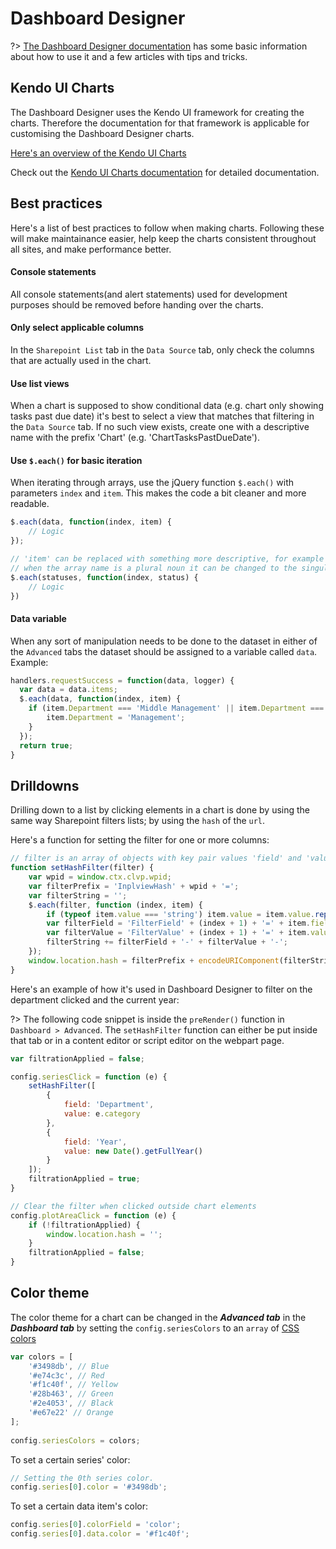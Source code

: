 # **Dashboard Designer**

?> [The Dashboard Designer documentation](http://www.spchart.com/documentation) has some basic information about how to use it and a few articles with tips and tricks.

## Kendo UI Charts

The Dashboard Designer uses the Kendo UI framework for creating the charts. Therefore the documentation for that framework is applicable for customising the Dashboard Designer charts.

[Here's an overview of the Kendo UI Charts](https://docs.telerik.com/kendo-ui/controls/charts/overview "Kendo UI Charts Overview")

Check out the [Kendo UI Charts documentation](https://docs.telerik.com/kendo-ui/api/javascript/dataviz/ui/chart "Kendo UI Charts documentation") for detailed documentation.

## Best practices

Here's a list of best practices to follow when making charts. Following these will make maintainance easier, help keep the charts consistent throughout all sites, and make performance better.

#### Console statements
All console statements(and alert statements) used for development purposes should be removed before handing over the charts.

#### Only select applicable columns
In the `Sharepoint List` tab in the `Data Source` tab, only check the columns that are actually used in the chart.

#### Use list views
When a chart is supposed to show conditional data (e.g. chart only showing tasks past due date) it's best to select a view that matches that filtering in the `Data Source` tab. If no such view exists, create one with a descriptive name with the prefix 'Chart' (e.g. 'ChartTasksPastDueDate').

#### Use `$.each()` for basic iteration
When iterating through arrays, use the jQuery function `$.each()` with parameters `index` and `item`. This makes the code a bit cleaner and more readable.

```js
$.each(data, function(index, item) {
    // Logic
});

// 'item' can be replaced with something more descriptive, for example
// when the array name is a plural noun it can be changed to the singular form:
$.each(statuses, function(index, status) {
    // Logic
})
```

#### Data variable
When any sort of manipulation needs to be done to the dataset in either of the `Advanced` tabs the dataset should be assigned to a variable called `data`. Example:

```js
handlers.requestSuccess = function(data, logger) {
  var data = data.items;
  $.each(data, function(index, item) {
    if (item.Department === 'Middle Management' || item.Department === 'Upper Management') {
        item.Department = 'Management';
    }
  });
  return true;
}
```

## Drilldowns

Drilling down to a list by clicking elements in a chart is done by using the same way Sharepoint filters lists; by using the `hash` of the `url`.

Here's a function for setting the filter for one or more columns:

```js
// filter is an array of objects with key pair values 'field' and 'value'
function setHashFilter(filter) {
    var wpid = window.ctx.clvp.wpid;
    var filterPrefix = 'InplviewHash' + wpid + '=';   
    var filterString = '';
    $.each(filter, function (index, item) {
        if (typeof item.value === 'string') item.value = item.value.replace(/-/g, '%2D');
        var filterField = 'FilterField' + (index + 1) + '=' + item.field;
        var filterValue = 'FilterValue' + (index + 1) + '=' + item.value;
        filterString += filterField + '-' + filterValue + '-';
    });
    window.location.hash = filterPrefix + encodeURIComponent(filterString);
}
```
Here's an example of how it's used in Dashboard Designer to filter on the department clicked and the current year:

?> The following code snippet is inside the `preRender()` function in `Dashboard > Advanced`. The `setHashFilter` function can either be put inside that tab or in a content editor or script editor on the webpart page.

```js
var filtrationApplied = false;

config.seriesClick = function (e) {
    setHashFilter([
        { 
            field: 'Department',
            value: e.category
        },
        {
            field: 'Year',
            value: new Date().getFullYear()
        }
    ]);
    filtrationApplied = true;
}

// Clear the filter when clicked outside chart elements
config.plotAreaClick = function (e) {
    if (!filtrationApplied) {
        window.location.hash = '';
    }
    filtrationApplied = false;
}
```

## Color theme

The color theme for a chart can be changed in the *__Advanced tab__* in the *__Dashboard tab__* by setting the `config.seriesColors` to an `array` of [CSS colors](https://developer.mozilla.org/en-US/docs/Web/CSS/color_value)

```js
var colors = [ 
    '#3498db', // Blue 
    '#e74c3c', // Red 
    '#f1c40f', // Yellow 
    '#28b463', // Green 
    '#2e4053', // Black 
    '#e67e22' // Orange 
]; 
 
config.seriesColors = colors; 
```

To set a certain series' color: 
 
```js
// Setting the 0th series color.
config.series[0].color = '#3498db'; 
```
 
To set a certain data item's color: 
 
 ```js
config.series[0].colorField = 'color'; 
config.series[0].data.color = '#f1c40f'; 
```